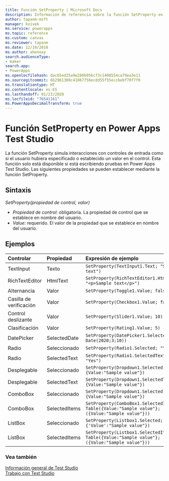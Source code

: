 ```yaml
---
title: Función SetProperty | Microsoft Docs
description: Información de referencia sobre la función SetProperty en Power Apps Test Studio, incluida la sintaxis
author: tapanm-msft
manager: kvivek
ms.service: powerapps
ms.topic: reference
ms.custom: canvas
ms.reviewer: tapanm
ms.date: 12/19/2018
ms.author: aheneay
search.audienceType:
- maker
search.app:
- PowerApps
ms.openlocfilehash: dac65ed25a9e286b056cf3c1408554ca79ea3e11
ms.sourcegitcommit: 6b2961308c41867756ecdd55f55eccbebf70f7f0
ms.translationtype: HT
ms.contentlocale: es-ES
ms.lasthandoff: 01/23/2020
ms.locfileid: "76541161"
ms.PowerAppsDecimalTransform: true
---
```

# <a name="setproperty-function-in-power-apps-test-studio"></a>Función SetProperty en Power Apps Test Studio

La función SetProperty simula interacciones con controles de entrada como si el usuario hubiera especificado o establecido un valor en el control. Esta función solo está disponible si está escribiendo pruebas en Power Apps Test Studio. Las siguientes propiedades se pueden establecer mediante la función SetProperty.

## <a name="syntax"></a>Sintaxis

*SetProperty(propiedad de control, valor)*

- *Propiedad de control*: obligatoria. La propiedad de control que se establece en nombre del usuario.
- *Value*: requerido. El valor de la propiedad que se establece en nombre del usuario. 

## <a name="examples"></a>Ejemplos

| Controlar   | Propiedad  | Expresión de ejemplo
| :- | :- | :-
| TextInput | Texto  | ```SetProperty(TextInput1.Text; "Sample text")```
| RichTextEditor    | HtmlText  | ```SetProperty(RichTextEditor1.HtmlText; "<p>Sample text</p>")```
| Alternancia    | Valor | ```SetProperty(Toggle1.Value; false)```
| Casilla de verificación  | Valor | ```SetProperty(Checkbox1.Value; false)```
| Control deslizante    | Valor | ```SetProperty(Slider1.Value; 10)```
| Clasificación    | Valor | ```SetProperty(Rating1.Value; 5)```
| DatePicker    | SelectedDate  | ```SetProperty(DatePicker1.SelectedDate; Date(2020;3;10))```
| Radio | Seleccionado  | ```SetProperty(Radio1.Selected; "Yes")```
| Radio | SelectedText | ```SetProperty(Radio1.SelectedText; "Yes")```
| Desplegable | Seleccionado | ```SetProperty(Dropdown1.Selected; {Value:"Sample value"})```
| Desplegable | SelectedText | ```SetProperty(Dropdown1.SelectedText; {Value:"Sample value"})```
| ComboBox | Seleccionado | ```SetProperty(Dropdown1.Selected; {Value:"Sample value"})```
| ComboBox | SelectedItems | ```SetProperty(ComboBox1.SelectedItems; Table({Value:"Sample value"};({Value:"Sample value"}))```
| ListBox | Seleccionado | ```SetProperty(Listbox1.Selected; {'Value':"Sample value"})```
| ListBox | SelectedItems | ```SetProperty(Listbox1.SelectedItems; Table({Value:"Sample value"};({Value:"Sample value"}))```

### <a name="see-also"></a>Vea también

[Información general de Test Studio](../test-studio.md) <br>
[Trabajo con Test Studio](../working-with-test-studio.md)
